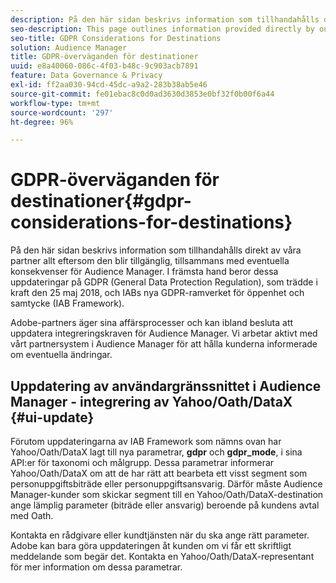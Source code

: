 ```yaml
---
description: På den här sidan beskrivs information som tillhandahålls direkt av våra partner allt eftersom den blir tillgänglig, tillsammans med eventuella konsekvenser för Audience Manager. I främsta hand beror dessa uppdateringar på GDPR (General Data Protection Regulation), som trädde i kraft den 25 maj 2018, och IABs nya GDPR-ramverket för öppenhet och samtycke (IAB Framework).
seo-description: This page outlines information provided directly by our partners, as it becomes available, along with any implications related to your Audience Manager practice. Key implications for partners making these updates are the result of GDPR (General Data Protection Regulation), which went into effect on May 25th, 2018 and the new IAB GDPR Transparency & Consent Framework (IAB Framework).
seo-title: GDPR Considerations for Destinations
solution: Audience Manager
title: GDPR-överväganden för destinationer
uuid: e8a40060-086c-4f03-b48c-9c903acb7891
feature: Data Governance & Privacy
exl-id: ff2aa030-94cd-45dc-a9a2-283b38ab5e46
source-git-commit: fe01ebac8c0d0ad3630d3853e0bf32f0b00f6a44
workflow-type: tm+mt
source-wordcount: '297'
ht-degree: 96%

---
```


# GDPR-överväganden för destinationer{#gdpr-considerations-for-destinations}

På den här sidan beskrivs information som tillhandahålls direkt av våra partner allt eftersom den blir tillgänglig, tillsammans med eventuella konsekvenser för Audience Manager. I främsta hand beror dessa uppdateringar på GDPR (General Data Protection Regulation), som trädde i kraft den 25 maj 2018, och IABs nya GDPR-ramverket för öppenhet och samtycke (IAB Framework).

Adobe-partners äger sina affärsprocesser och kan ibland besluta att uppdatera integreringskraven för Audience Manager. Vi arbetar aktivt med vårt partnersystem i Audience Manager för att hålla kunderna informerade om eventuella ändringar.

<!-- ## Audience Manager Partner Updates - ID Syncs {#partner-updates-id-syncs}

Some partners, as listed in the table below, have changed their integration requirements with Audience Manager to include support based on the IAB Framework, in order to comply with GDPR standards.

<table id="table_335A470D4F10434E9CF587089FB54B0C"> 
 <thead> 
  <tr> 
   <th colname="col1" class="entry"> <p>Partner Name </p> </th> 
   <th colname="col2" class="entry"> <p>Expected Impact </p> </th> 
   <th colname="col3" class="entry"> <p>Status of the change </p> </th> 
  </tr>
 </thead>
 <tbody> 
  <tr> 
   <td colname="col1"> <p>Yahoo/Oath/DataX </p> </td> 
   <td colname="col2"> <p>ID syncs for users in the European Union are dropped by the partner </p> </td> 
   <td colname="col3"> <p>Live since May 22nd 2018 </p> </td> 
  </tr> 
  <tr> 
   <td colname="col1"> <p>Trade Desk </p> </td> 
   <td colname="col2"> <p>ID syncs for users in the European Union are dropped by the partner </p> </td> 
   <td colname="col3"> <p>Not live yet </p> </td> 
  </tr> 
  <tr> 
   <td colname="col1"> <p>Rubicon </p> </td> 
   <td colname="col2"> <p>ID syncs for users in the European Union are dropped by the partner </p> </td> 
   <td colname="col3"> <p>Not live yet </p> </td> 
  </tr> 
  <tr> 
   <td colname="col1"> <p>LiveRamp </p> </td> 
   <td colname="col2"> <p>ID syncs for users in the European Union are dropped by the partner </p> </td> 
   <td colname="col3"> <p>Not live yet </p> </td> 
  </tr> 
 </tbody> 
</table> -->

## Uppdatering av användargränssnittet i Audience Manager - integrering av Yahoo/Oath/DataX {#ui-update}

Förutom uppdateringarna av IAB Framework som nämns ovan har Yahoo/Oath/DataX lagt till nya parametrar, **gdpr** och **gdpr_mode**, i sina API:er för taxonomi och målgrupp. Dessa parametrar informerar Yahoo/Oath/DataX om att de har rätt att bearbeta ett visst segment som personuppgiftsbiträde eller personuppgiftsansvarig. Därför måste Audience Manager-kunder som skickar segment till en Yahoo/Oath/DataX-destination ange lämplig parameter (biträde eller ansvarig) beroende på kundens avtal med Oath.

Kontakta en rådgivare eller kundtjänsten när du ska ange rätt parameter. Adobe kan bara göra uppdateringen åt kunden om vi får ett skriftligt meddelande som begär det. Kontakta en Yahoo/Oath/DataX-representant för mer information om dessa parametrar.
